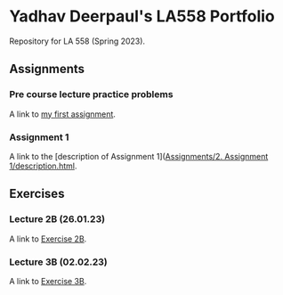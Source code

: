 # Yadhav Deerpaul's LA558 Portfolio

Repository for LA 558 (Spring 2023).

## Assignments

### Pre course lecture practice problems

A link to [my first assignment](Exercises/2_candyObservation1.jpg).

### Assignment 1

A link to the [description of Assignment 1]([Assignments/2. Assignment 1/description.html](https://github.com/yadhav13/LA558_Yadhav_Deerpaul/blob/main/Assignments/2.%20Assignment%201/description.html).

## Exercises

### Lecture 2B (26.01.23)

A link to [Exercise 2B](Exercises/1_Exercise2B.md).

### Lecture 3B (02.02.23)

A link to [Exercise 3B](Exercises/3_Exercise3B.html).
